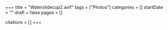 +++
title = "Waterslidecup2.avif"
tags = ["Photos"]
categories = []
startDate = ""
draft = false
pages = []

citations = []
+++

